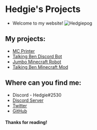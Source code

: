 # Hedgie's Projects

- Welcome to my website! 
![Hedgiepog](https://i.ibb.co/hmLHrzV/2022-01-07-0mc-Kleki.png)

## My projects:
- [MC Printer](https://dsc.gg/hedgielab)
- [Talking Ben Discord Bot](https://top.gg/bot/952172236683493426)
- [Jumbo Minecraft Robot](https://github.com/Hedgie1/jumbo) 
- [Talking Ben Minecraft Mod](https://www.curseforge.com/minecraft/mc-mods/talking-ben-mod) 

## Where can you find me:
- Discord - Hedgie#2530
- [Discord Server](https://dsc.gg/hedgielab)
- [Twitter](https://twitter.com/HedgieDev)
- [GitHub](https://github.com/Hedgie1)

 #### Thanks for reading!
